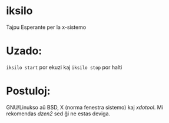 # iksilo
Tajpu Esperante per la x-sistemo

# Uzado:
`iksilo start` por ekuzi kaj `iksilo stop` por halti

# Postuloj:
GNU/Linukso aŭ BSD, X (norma fenestra sistemo) kaj *xdotool*. Mi rekomendas *dzen2* sed ĝi ne estas deviga.
